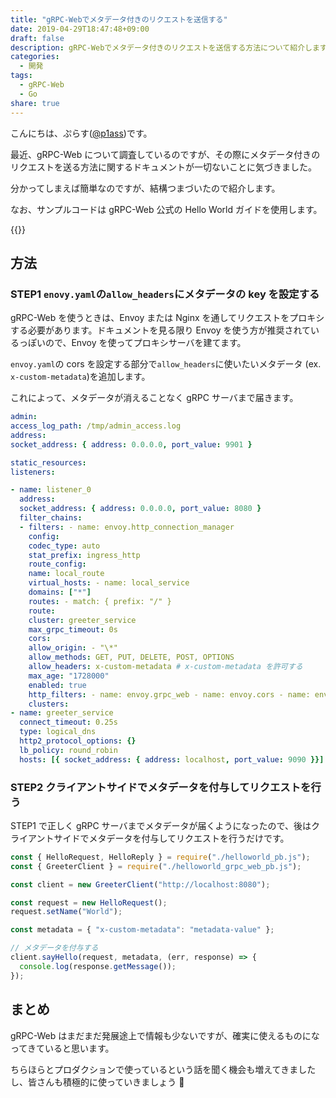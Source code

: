 ```yaml
---
title: "gRPC-Webでメタデータ付きのリクエストを送信する"
date: 2019-04-29T18:47:48+09:00
draft: false
description: gRPC-Webでメタデータ付きのリクエストを送信する方法について紹介します。
categories:
  - 開発
tags:
  - gRPC-Web
  - Go
share: true
---
```


こんにちは、ぷらす([@p1ass](https://twitter.com/p1ass))です。

最近、gRPC-Web について調査しているのですが、その際にメタデータ付きのリクエストを送る方法に関するドキュメントが一切ないことに気づきました。

分かってしまえば簡単なのですが、結構つまづいたので紹介します。

なお、サンプルコードは gRPC-Web 公式の Hello World ガイドを使用します。

{{<ex-link url="https://github.com/grpc/grpc-web/tree/master/net/grpc/gateway/examples/helloworld" >}}

<!--more-->

## 方法

### STEP1 `enovy.yaml`の`allow_headers`にメタデータの key を設定する

gRPC-Web を使うときは、Envoy または Nginx を通してリクエストをプロキシする必要があります。ドキュメントを見る限り Envoy を使う方が推奨されているっぽいので、Envoy を使ってプロキシサーバを建てます。

`envoy.yaml`の cors を設定する部分で`allow_headers`に使いたいメタデータ (ex. `x-custom-metadata`)を追加します。

これによって、メタデータが消えることなく gRPC サーバまで届きます。

```yaml
admin:
access_log_path: /tmp/admin_access.log
address:
socket_address: { address: 0.0.0.0, port_value: 9901 }

static_resources:
listeners:

- name: listener_0
  address:
  socket_address: { address: 0.0.0.0, port_value: 8080 }
  filter_chains:
  - filters: - name: envoy.http_connection_manager
    config:
    codec_type: auto
    stat_prefix: ingress_http
    route_config:
    name: local_route
    virtual_hosts: - name: local_service
    domains: ["*"]
    routes: - match: { prefix: "/" }
    route:
    cluster: greeter_service
    max_grpc_timeout: 0s
    cors:
    allow_origin: - "\*"
    allow_methods: GET, PUT, DELETE, POST, OPTIONS
    allow_headers: x-custom-metadata # x-custom-metadata を許可する
    max_age: "1728000"
    enabled: true
    http_filters: - name: envoy.grpc_web - name: envoy.cors - name: envoy.router
    clusters:
- name: greeter_service
  connect_timeout: 0.25s
  type: logical_dns
  http2_protocol_options: {}
  lb_policy: round_robin
  hosts: [{ socket_address: { address: localhost, port_value: 9090 }}]
```

### STEP2 クライアントサイドでメタデータを付与してリクエストを行う

STEP1 で正しく gRPC サーバまでメタデータが届くようになったので、後はクライアントサイドでメタデータを付与してリクエストを行うだけです。

```javascript
const { HelloRequest, HelloReply } = require("./helloworld_pb.js");
const { GreeterClient } = require("./helloworld_grpc_web_pb.js");

const client = new GreeterClient("http://localhost:8080");

const request = new HelloRequest();
request.setName("World");

const metadata = { "x-custom-metadata": "metadata-value" };

// メタデータを付与する
client.sayHello(request, metadata, (err, response) => {
  console.log(response.getMessage());
});
```

## まとめ

gRPC-Web はまだまだ発展途上で情報も少ないですが、確実に使えるものになってきていると思います。

ちらほらとプロダクションで使っているという話を聞く機会も増えてきましたし、皆さんも積極的に使っていきましょう 💪
